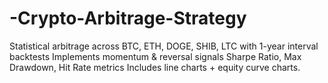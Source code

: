# -Crypto-Arbitrage-Strategy
Statistical arbitrage across BTC, ETH, DOGE, SHIB, LTC with 1-year interval backtests Implements momentum &amp; reversal signals Sharpe Ratio, Max Drawdown, Hit Rate metrics Includes line charts + equity curve charts.
